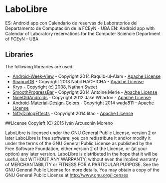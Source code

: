 # LaboLibre
ES: Android app con Calendario de reservas de Laboratorios del Departamento de Computación de la FCEyN - UBA
EN: Android app with Calendar of Laboratory reservations for the Computer Sciencie Department of FCEyN - UBA

## Libraries
The following librearies are used:

<ul>
    <li><a href="https://github.com/alamkanak/Android-Week-View">Android-Week-View</a> - Copyright 2014 Raquib-ul-Alam - <a href="http://www.apache.org/licenses/LICENSE-2.0">Apache License</a></li>
    <li><a href="https://github.com/nhachicha/SnappyDB">SnappyDB</a> - Copyright 2013 Nabil HACHICHA - <a href="http://www.apache.org/licenses/LICENSE-2.0">Apache License</a></li>
    <li><a href="https://github.com/EsotericSoftware/kryo">Kryo</a> - Copyright (c) 2008, Nathan Sweet</li>
    <li><a href="https://github.com/castorflex/SmoothProgressBar/">SmoothProgressBar</a> - Copyright 2014 Antoine Merle - <a href="http://www.apache.org/licenses/LICENSE-2.0">Apache License</a></li>
    <li><a href="https://github.com/JakeWharton/NineOldAndroids">NineOldAndroids</a> - Copyright 2012 Jake Wharton - <a href="http://www.apache.org/licenses/LICENSE-2.0">Apache License</a></li>
    <li><a href="https://github.com/wada811/Android-Material-Design-Colors">Android-Material-Design-Colors</a> - Copyright 2014 wada811 - <a href="http://www.apache.org/licenses/LICENSE-2.0">Apache License</a></li>
    <li><a href="https://github.com/sd6352051/NiftyDialogEffects">NiftyDialogEffects</a> - Copyright 2014 litao - <a href="http://www.apache.org/licenses/LICENSE-2.0">Apache License</a></li>
</ul>

##License
Copyleft (C) 2015 Iván Arcuschin Moreno

LaboLibre is licensed under the GNU General Public License, version 2 or later
LaboLibre is free software: you can redistribute it and/or modify it under the terms of the GNU General Public License as published by the Free Software Foundation, either version 2 of the License, or (at your option) any later version.
LaboLibre is distributed in the hope that it will be useful, but WITHOUT ANY WARRANTY; without even the implied warranty of MERCHANTABILITY or FITNESS FOR A PARTICULAR PURPOSE. See the GNU General Public License for more details.
You may obtain a copy of the GNU General Public License at <a href="http://www.gnu.org/licenses">http://www.gnu.org/licenses</a>
